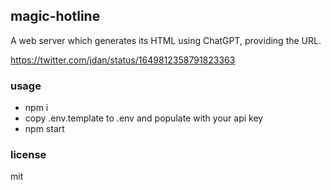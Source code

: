 ## magic-hotline

A web server which generates its HTML using ChatGPT, providing the URL.

https://twitter.com/jdan/status/1649812358791823363

### usage

* npm i
* copy .env.template to .env and populate with your api key
* npm start

### license

mit